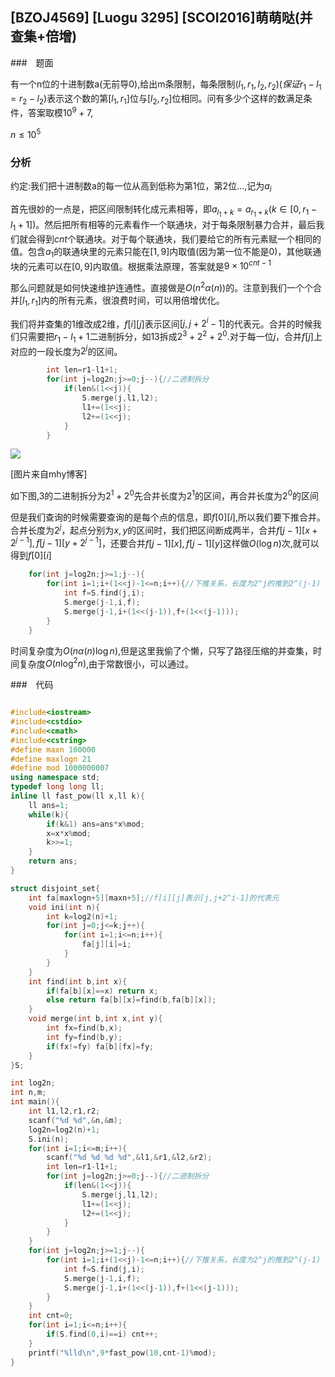 ## [BZOJ4569] [Luogu 3295] [SCOI2016]萌萌哒(并查集+倍增)

###　题面

有一个n位的十进制数a(无前导0),给出m条限制，每条限制$(l_1,r_1,l_2,r_2)(保证r_1-l_1=r_2-l_2)$表示这个数的第$[l_1,r_1]$位与$[l_2,r_2]$位相同。问有多少个这样的数满足条件，答案取模$10^9+7$,

$n \leq 10^5$

### 分析

约定:我们把十进制数a的每一位从高到低称为第1位，第2位...,记为$a_i$

首先很妙的一点是，把区间限制转化成元素相等，即$a_{l_1+k}=a_{r_1+k}(k \in [0,r_1-l_1+1])$。然后把所有相等的元素看作一个联通块，对于每条限制暴力合并，最后我们就会得到$cnt$个联通块。对于每个联通块，我们要给它的所有元素赋一个相同的值。包含$a_1$的联通块里的元素只能在$[1,9]$内取值(因为第一位不能是0)，其他联通块的元素可以在$[0,9]$内取值。根据乘法原理，答案就是$9 \times 10^{cnt-1}$

那么问题就是如何快速维护连通性。直接做是$O(n^2\alpha(n))$的。注意到我们一个个合并$[l_1,r_1]$内的所有元素，很浪费时间，可以用倍增优化。

我们将并查集的1维改成2维，$f[i][j]$表示区间$[j,j+2^i-1]$的代表元。合并的时候我们只需要把$r_1-l_1+1$二进制拆分，如13拆成$2^3+2^2+2^0$.对于每一位$j$，合并$f[j]$上对应的一段长度为$2^j$的区间。

```cpp
		int len=r1-l1+1;
		for(int j=log2n;j>=0;j--){//二进制拆分 
			if(len&(1<<j)){
				S.merge(j,l1,l2);
				l1+=(1<<j);
				l2+=(1<<j);
			} 
		}
```

![](http://stevenmhy.tk/images/link.png)

[图片来自mhy博客]

如下图,3的二进制拆分为$2^1+2^0$先合并长度为$2^1$的区间，再合并长度为$2^0$的区间

但是我们查询的时候需要查询的是每个点的信息，即$f[0][i]$,所以我们要下推合并。合并长度为$2^j$，起点分别为$x,y$的区间时，我们把区间断成两半，合并$f[j-1][x+2^{j-1}],f[j-1][y+2^{j-1}]$，还要合并$f[j-1][x],f[j-1][y]$这样做$O(\log n)$次,就可以得到$f[0][i]$

```cpp
	for(int j=log2n;j>=1;j--){
		for(int i=1;i+(1<<j)-1<=n;i++){//下推关系，长度为2^j的推到2^(j-1) 
			int f=S.find(j,i);
			S.merge(j-1,i,f);
			S.merge(j-1,i+(1<<(j-1)),f+(1<<(j-1))); 
		}
	}
```

时间复杂度为$O(n \alpha(n)\log n )$,但是这里我偷了个懒，只写了路径压缩的并查集，时间复杂度$O(n \log^2 n)$,由于常数很小，可以通过。

###　代码

```cpp

#include<iostream>
#include<cstdio>
#include<cmath>
#include<cstring>
#define maxn 100000
#define maxlogn 21
#define mod 1000000007
using namespace std;
typedef long long ll;
inline ll fast_pow(ll x,ll k){
	ll ans=1;
	while(k){
		if(k&1) ans=ans*x%mod;
		x=x*x%mod;
		k>>=1;
	}
	return ans;
}

struct disjoint_set{
	int fa[maxlogn+5][maxn+5];//f[i][j]表示[j,j+2^i-1]的代表元
	void ini(int n){
		int k=log2(n)+1;
		for(int j=0;j<=k;j++){
			for(int i=1;i<=n;i++){
				fa[j][i]=i;
			}	
		}
	} 
	int find(int b,int x){
		if(fa[b][x]==x) return x;
		else return fa[b][x]=find(b,fa[b][x]);
	}
	void merge(int b,int x,int y){
		int fx=find(b,x);
		int fy=find(b,y);
		if(fx!=fy) fa[b][fx]=fy;
	}
}S;

int log2n;
int n,m;
int main(){
	int l1,l2,r1,r2;
	scanf("%d %d",&n,&m);
	log2n=log2(n)+1;
	S.ini(n);
	for(int i=1;i<=m;i++){
		scanf("%d %d %d %d",&l1,&r1,&l2,&r2);
		int len=r1-l1+1;
		for(int j=log2n;j>=0;j--){//二进制拆分 
			if(len&(1<<j)){
				S.merge(j,l1,l2);
				l1+=(1<<j);
				l2+=(1<<j);
			} 
		}
	}
	for(int j=log2n;j>=1;j--){
		for(int i=1;i+(1<<j)-1<=n;i++){//下推关系，长度为2^j的推到2^(j-1) 
			int f=S.find(j,i);
			S.merge(j-1,i,f);
			S.merge(j-1,i+(1<<(j-1)),f+(1<<(j-1))); 
		}
	}
	int cnt=0;
	for(int i=1;i<=n;i++){
		if(S.find(0,i)==i) cnt++;
	}
	printf("%lld\n",9*fast_pow(10,cnt-1)%mod);
}

```



